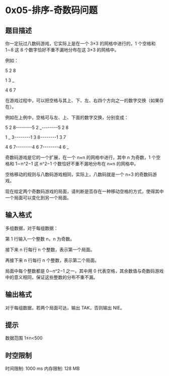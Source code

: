 # 0x05-排序-奇数码问题

## 题目描述

你一定玩过八数码游戏，它实际上是在一个 3×3 的网格中进行的，1 个空格和 1∼8 这 8 个数字恰好不重不漏地分布在这 3×3 的网格中。

例如：

5 2 8

1 3 _

4 6 7

在游戏过程中，可以把空格与其上、下、左、右四个方向之一的数字交换（如果存在）。

例如在上例中，空格可与左、上、下面的数字交换，分别变成：

5 2 8--------5 2 _--------5 2 8

1 _ 3--------1 3 8--------1 3 7

4 6 7--------4 6 7--------4 6 _

奇数码游戏是它的一个扩展，在一个 n×n 的网格中进行，其中 n 为奇数，1 个空格和 1∼n^2−1 这 n^2−1 个数恰好不重不漏地分布在 n×n 的网格中。

空格移动的规则与八数码游戏相同，实际上，八数码就是一个 n=3 的奇数码游戏。

现在给定两个奇数码游戏的局面，请判断是否存在一种移动空格的方式，使得其中一个局面可以变化到另一个局面。

## 输入格式

多组数据，对于每组数据：

第 1 行输入一个整数 n，n 为奇数。

接下来 n 行每行 n 个整数，表示第一个局面。

再接下来 n 行每行 n 个整数，表示第二个局面。

局面中每个整数都是 0∼n^2−1 之一，其中用 0 代表空格，其余数值与奇数码游戏中的意义相同，保证这些整数的分布不重不漏。

## 输出格式

对于每组数据，若两个局面可达，输出 TAK，否则输出 NIE。



## 提示

数据范围
1≤n<500

## 时空限制

时间限制: 1000 ms
内存限制: 128 MB
